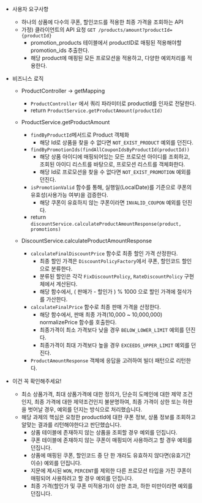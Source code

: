 - 사용자 요구사항
  - 하나의 상품에 다수의 쿠폰, 할인코드를 적용한 최종 가격을 조회하는 API
  - 가정) 클라이언트의 API 요청 `GET /products/amount?productId={productId}`
    + promotion_products 테이블에서 productID로 매핑된 적용해야할 promotion_ids 추출한다.
    + 해당 product에 매핑된 모든 프로모션을 적용하고, 다양한 예외처리를 적용한다.

- 비즈니스 로직 
  + ProductController -> getMapping
    - `ProductController` 에서 쿼리 파라미터로 productId를 인자로 전달한다.
    - return `ProductService.getProductAmount(productId)`
    
  + ProductService.getProductAmount
    - `findByProductId`메서드로 Product 객체화
      - 해당 Id로 상품을 찾을 수 없다면 `NOT_EXIST_PRODUCT` 예외를 던진다.
    - `findByPromotionIds(findAllCouponIdsByProductId(productId))`
      - 해당 상품 아이디에 매핑되어있는 모든 프로모션 아이디를 조회하고, 조회된 아이디 리스트를 바탕으로, 프로모션 리스트를 객체화한다.
      - 해당 Id로 프로모션을 찾을 수 없다면 `NOT_EXIST_PROMOTION` 예외를 던진다.
    - `isPromotionValid` 함수를 통해, 실행일(LocalDate)를 기준으로 쿠폰의 유효성(사용가능 여부)을 검증한다.
      - 해당 쿠폰이 유효하지 않는 쿠폰이라면 `INVALID_COUPON` 예외를 던진다.
    - return `discountService.calculateProductAmountResponse(product, promotions)`

  + DiscountService.calculateProductAmountResponse
    - `calculateFinalDiscountPrice` 함수로 최종 할인 가격 산정한다.
      - 최종 할인 가격은 `DiscountPolicyFactory`에서 쿠폰, 할인코드 할인으로 분류한다.
      - 분류된 할인은 각각 `FixDiscountPolicy`, `RateDiscountPolicy` 구현체에서 계산된다.
      - 해당 함수에서, ( 판매가 - 할인가 ) % 1000 으로 할인 가격에 절삭가를 가산한다.
    - `calculateFinalPrice` 함수로 최종 판매 가격을 산정한다.
      - 해당 함수에서, 판매 최종 가격(10,000 ~ 10,000,000) normalizePrice 함수를 호출한다.
      - 최종가격이 최소 가격보다 낮을 경우 `BELOW_LOWER_LIMIT` 예외를 던진다.
      - 최종가격이 최대 가격보다 높을 경우 `EXCEEDS_UPPER_LIMIT` 예외를 던진다.
    - `ProductAmountResponse` 객체에 응답을 고려하여 빌더 패턴으로 리턴한다.


- 이건 꼭 확인해주세요!
  - 최소 상품가격, 최대 상품가격에 대한 정의가, 단순히 도메인에 대한 제약 조건인지, 최종 가격에 대한 제약조건인지 불분명하여, 최종 가격이 상한 또는 하한을 벗어날 경우, 예외를 던지는 방식으로 처리했습니다.
  - 해당 과제의 핵심은 요청한 productId에 대한 쿠폰 정보, 상품 정보를 조회하고 알맞는 결과를 리턴해야한다고 판단했습니다.
    - 상품 테이블에 존재하지 않는 상품을 조회할 경우 예외를 던집니다.
    - 쿠폰 테이블에 존재하지 않는 쿠폰이 매핑되어 사용하려고 할 경우 예외를 던집니다.
    - 상품에 매핑된 쿠폰, 할인코드 중 단 한 개라도 유효하지 않다면(유효기간 이슈) 예외를 던집니다.
    - 지문에 제시된 `WON`, `PERCENT`를 제외한 다른 프로모션 타입을 가진 쿠폰이 매핑되어 사용하려고 할 경우 예외를 던집니다.
    - 최종 가격(할인가 및 쿠폰 미적용가)이 상한 초과, 하한 미만이라면 예외를 던집니다.
